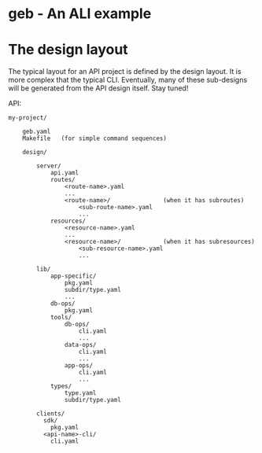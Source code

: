 # geb - An ALI example


# The design layout

The typical layout for an API project is defined by the design layout.
It is more complex that the typical CLI.
Eventually, many of these sub-designs will be generated
from the API design itself. Stay tuned!

API:

```
my-project/

    geb.yaml
    Makefile   (for simple command sequences)

    design/

        server/
            api.yaml
            routes/
                <route-name>.yaml
                ...
                <route-name>/               (when it has subroutes)
                    <sub-route-name>.yaml
                    ...
            resources/
                <resource-name>.yaml
                ...
                <resource-name>/            (when it has subresources)
                    <sub-resource-name>.yaml
                    ...

        lib/
            app-specific/
                pkg.yaml
                subdir/type.yaml
                ...
            db-ops/
                pkg.yaml
            tools/
                db-ops/
                    cli.yaml
                    ...
                data-ops/
                    cli.yaml
                    ...
                app-ops/
                    cli.yaml
                    ...
            types/
                type.yaml
                subdir/type.yaml

        clients/
          sdk/
            pkg.yaml
          <api-name>-cli/
            cli.yaml
```


